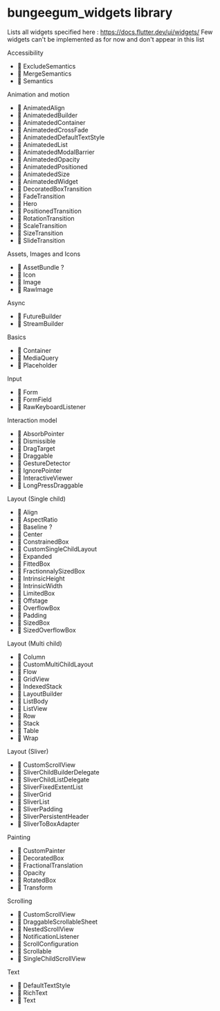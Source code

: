 bungeegum_widgets library
=========

Lists all widgets specified here : https://docs.flutter.dev/ui/widgets/
Few widgets can't be implemented as for now and don't appear in this list

Accessibility
- 📕 ExcludeSemantics  
- 📕 MergeSemantics  
- 📕 Semantics  

Animation and motion
- 📕 AnimatedAlign
- 📕 AnimatededBuilder
- 📕 AnimatededContainer
- 📕 AnimatededCrossFade
- 📕 AnimatededDefaultTextStyle
- 📕 AnimatededList
- 📕 AnimatededModalBarrier
- 📕 AnimatededOpacity
- 📕 AnimatededPositioned
- 📕 AnimatededSize
- 📕 AnimatededWidget
- 📕 DecoratedBoxTransition
- 📕 FadeTransition
- 📕 Hero
- 📕 PositionedTransition
- 📕 RotationTransition
- 📕 ScaleTransition
- 📕 SizeTransition
- 📕 SlideTransition

Assets, Images and Icons
- 📕 AssetBundle ?
- 📕 Icon
- 📕 Image
- 📕 RawImage

Async
- 📗 FutureBuilder
- 📗 StreamBuilder

Basics
- 📕 Container
- 📕 MediaQuery
- 📕 Placeholder

Input
- 📕 Form
- 📕 FormField
- 📕 RawKeyboardListener

Interaction model
- 📕 AbsorbPointer
- 📕 Dismissible
- 📕 DragTarget
- 📕 Draggable
- 📕 GestureDetector
- 📕 IgnorePointer
- 📕 InteractiveViewer
- 📕 LongPressDraggable

Layout (Single child)
- 📗 Align
- 📕 AspectRatio
- 📕 Baseline ?
- 📗 Center
- 📗 ConstrainedBox
- 📗 CustomSingleChildLayout
- 📕 Expanded
- 📕 FittedBox
- 📕 FractionnalySizedBox
- 📕 IntrinsicHeight
- 📕 IntrinsicWidth
- 📗 LimitedBox
- 📕 Offstage
- 📕 OverflowBox
- 📗 Padding
- 📗 SizedBox
- 📕 SizedOverflowBox

Layout (Multi child)
- 📕 Column
- 📕 CustomMultiChildLayout
- 📕 Flow
- 📕 GridView
- 📕 IndexedStack
- 📕 LayoutBuilder
- 📕 ListBody
- 📕 ListView
- 📕 Row
- 📕 Stack
- 📕 Table
- 📕 Wrap

Layout (Sliver)
- 📕 CustomScrollView
- 📕 SliverChildBuilderDelegate
- 📕 SliverChildListDelegate
- 📕 SliverFixedExtentList
- 📕 SliverGrid
- 📕 SliverList
- 📕 SliverPadding
- 📕 SliverPersistentHeader
- 📕 SliverToBoxAdapter

Painting
- 📕 CustomPainter
- 📕 DecoratedBox
- 📕 FractionalTranslation
- 📕 Opacity
- 📕 RotatedBox
- 📕 Transform

Scrolling
- 📕 CustomScrollView
- 📕 DraggableScrollableSheet
- 📕 NestedScrollView
- 📕 NotificationListener
- 📕 ScrollConfiguration
- 📕 Scrollable
- 📕 SingleChildScrollView

Text
- 📕 DefaultTextStyle
- 📕 RichText
- 📕 Text